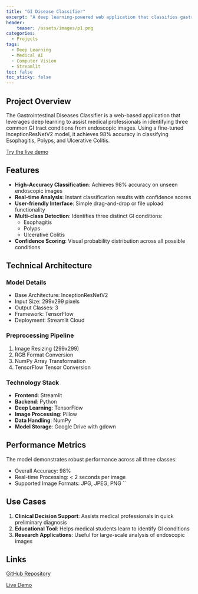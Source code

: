 ```yaml
---
title: "GI Disease Classifier"
excerpt: "A deep learning-powered web application that classifies gastrointestinal diseases from endoscopic images with 98% accuracy."
header:
    teaser: /assets/images/p1.png
categories:
  - Projects
tags:
  - Deep Learning
  - Medical AI
  - Computer Vision
  - Streamlit
toc: false
toc_sticky: false
---
```


## Project Overview

The Gastrointestinal Diseases Classifier is a web-based application that leverages deep learning to assist medical professionals in identifying three common GI tract conditions from endoscopic images. Using a fine-tuned InceptionResNetV2 model, it achieves 98% accuracy in classifying Esophagitis, Polyps, and Ulcerative Colitis.

[Try the live demo](https://gidiseaseclassifier.streamlit.app/)

## Features

- **High-Accuracy Classification**: Achieves 98% accuracy on unseen endoscopic images
- **Real-time Analysis**: Instant classification results with confidence scores
- **User-friendly Interface**: Simple drag-and-drop or file upload functionality
- **Multi-class Detection**: Identifies three distinct GI conditions:
  - Esophagitis
  - Polyps
  - Ulcerative Colitis
- **Confidence Scoring**: Visual probability distribution across all possible conditions

## Technical Architecture

### Model Details
- Base Architecture: InceptionResNetV2
- Input Size: 299x299 pixels
- Output Classes: 3
- Framework: TensorFlow
- Deployment: Streamlit Cloud

### Preprocessing Pipeline
1. Image Resizing (299x299)
2. RGB Format Conversion
3. NumPy Array Transformation
4. TensorFlow Tensor Conversion

### Technology Stack
- **Frontend**: Streamlit
- **Backend**: Python
- **Deep Learning**: TensorFlow
- **Image Processing**: Pillow
- **Data Handling**: NumPy
- **Model Storage**: Google Drive with gdown

## Performance Metrics

The model demonstrates robust performance across all three classes:
- Overall Accuracy: 98%
- Real-time Processing: < 2 seconds per image
- Supported Image Formats: JPG, JPEG, PNG
``

## Use Cases

1. **Clinical Decision Support**: Assists medical professionals in quick preliminary diagnosis
2. **Educational Tool**: Helps medical students learn to identify GI conditions
3. **Research Applications**: Useful for large-scale analysis of endoscopic images

## Links
[GitHub Repository](https://github.com/byahmedali/GIDiseaseClassifier)

[Live Demo](https://gidiseaseclassifier.streamlit.app/)